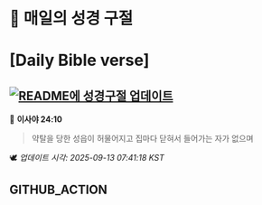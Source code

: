 # 🙏 매일의 성경 구절
# [Daily Bible verse]
## [![README에 성경구절 업데이트](https://github.com/DONGSUKA/first_test/actions/workflows/update-readme-bible.yml/badge.svg)](https://github.com/DONGSUKA/first_test/actions/workflows/update-readme-bible.yml)
<!-- START_BIBLE_VERSE -->
📖 **이사야 24:10**
> 약탈을 당한 성읍이 허물어지고 집마다 닫혀서 들어가는 자가 없으며

🕊️ _업데이트 시각: 2025-09-13 07:41:18 KST_
  <!-- END_BIBLE_VERSE -->
## GITHUB_ACTION
